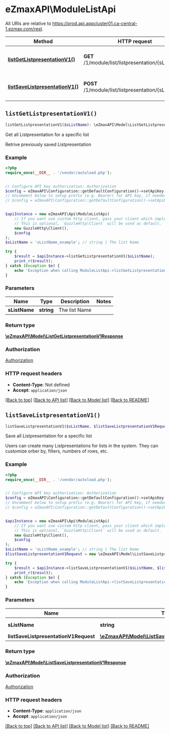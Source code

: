 # eZmaxAPI\ModuleListApi

All URIs are relative to https://prod.api.appcluster01.ca-central-1.ezmax.com/rest.

Method | HTTP request | Description
------------- | ------------- | -------------
[**listGetListpresentationV1()**](ModuleListApi.md#listGetListpresentationV1) | **GET** /1/module/list/listpresentation/{sListName} | Get all Listpresentation for a specific list
[**listSaveListpresentationV1()**](ModuleListApi.md#listSaveListpresentationV1) | **POST** /1/module/list/listpresentation/{sListName} | Save all Listpresentation for a specific list


## `listGetListpresentationV1()`

```php
listGetListpresentationV1($sListName): \eZmaxAPI\Model\ListGetListpresentationV1Response
```

Get all Listpresentation for a specific list

Retrive previously saved Listpresentation

### Example

```php
<?php
require_once(__DIR__ . '/vendor/autoload.php');


// Configure API key authorization: Authorization
$config = eZmaxAPI\Configuration::getDefaultConfiguration()->setApiKey('Authorization', 'YOUR_API_KEY');
// Uncomment below to setup prefix (e.g. Bearer) for API key, if needed
// $config = eZmaxAPI\Configuration::getDefaultConfiguration()->setApiKeyPrefix('Authorization', 'Bearer');


$apiInstance = new eZmaxAPI\Api\ModuleListApi(
    // If you want use custom http client, pass your client which implements `GuzzleHttp\ClientInterface`.
    // This is optional, `GuzzleHttp\Client` will be used as default.
    new GuzzleHttp\Client(),
    $config
);
$sListName = 'sListName_example'; // string | The list Name

try {
    $result = $apiInstance->listGetListpresentationV1($sListName);
    print_r($result);
} catch (Exception $e) {
    echo 'Exception when calling ModuleListApi->listGetListpresentationV1: ', $e->getMessage(), PHP_EOL;
}
```

### Parameters

Name | Type | Description  | Notes
------------- | ------------- | ------------- | -------------
 **sListName** | **string**| The list Name |

### Return type

[**\eZmaxAPI\Model\ListGetListpresentationV1Response**](../Model/ListGetListpresentationV1Response.md)

### Authorization

[Authorization](../../README.md#Authorization)

### HTTP request headers

- **Content-Type**: Not defined
- **Accept**: `application/json`

[[Back to top]](#) [[Back to API list]](../../README.md#endpoints)
[[Back to Model list]](../../README.md#models)
[[Back to README]](../../README.md)

## `listSaveListpresentationV1()`

```php
listSaveListpresentationV1($sListName, $listSaveListpresentationV1Request): \eZmaxAPI\Model\ListSaveListpresentationV1Response
```

Save all Listpresentation for a specific list

Users can create many Listpresentations for lists in the system. They can customize orber by, filters, numbers of rows, etc.

### Example

```php
<?php
require_once(__DIR__ . '/vendor/autoload.php');


// Configure API key authorization: Authorization
$config = eZmaxAPI\Configuration::getDefaultConfiguration()->setApiKey('Authorization', 'YOUR_API_KEY');
// Uncomment below to setup prefix (e.g. Bearer) for API key, if needed
// $config = eZmaxAPI\Configuration::getDefaultConfiguration()->setApiKeyPrefix('Authorization', 'Bearer');


$apiInstance = new eZmaxAPI\Api\ModuleListApi(
    // If you want use custom http client, pass your client which implements `GuzzleHttp\ClientInterface`.
    // This is optional, `GuzzleHttp\Client` will be used as default.
    new GuzzleHttp\Client(),
    $config
);
$sListName = 'sListName_example'; // string | The list Name
$listSaveListpresentationV1Request = new \eZmaxAPI\Model\ListSaveListpresentationV1Request(); // \eZmaxAPI\Model\ListSaveListpresentationV1Request | 

try {
    $result = $apiInstance->listSaveListpresentationV1($sListName, $listSaveListpresentationV1Request);
    print_r($result);
} catch (Exception $e) {
    echo 'Exception when calling ModuleListApi->listSaveListpresentationV1: ', $e->getMessage(), PHP_EOL;
}
```

### Parameters

Name | Type | Description  | Notes
------------- | ------------- | ------------- | -------------
 **sListName** | **string**| The list Name |
 **listSaveListpresentationV1Request** | [**\eZmaxAPI\Model\ListSaveListpresentationV1Request**](../Model/ListSaveListpresentationV1Request.md)|  |

### Return type

[**\eZmaxAPI\Model\ListSaveListpresentationV1Response**](../Model/ListSaveListpresentationV1Response.md)

### Authorization

[Authorization](../../README.md#Authorization)

### HTTP request headers

- **Content-Type**: `application/json`
- **Accept**: `application/json`

[[Back to top]](#) [[Back to API list]](../../README.md#endpoints)
[[Back to Model list]](../../README.md#models)
[[Back to README]](../../README.md)
